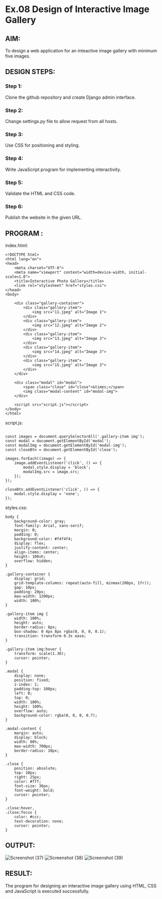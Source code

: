# Ex.08 Design of Interactive Image Gallery


## AIM:
To design a web application for an inteactive image gallery with minimum five images.

## DESIGN STEPS:

### Step 1:
Clone the github repository and create Django admin interface.

### Step 2:
Change settings.py file to allow request from all hosts.

### Step 3:
Use CSS for positioning and styling.

### Step 4:
Write JavaScript program for implementing interactivity.

### Step 5:
Validate the HTML and CSS code.

### Step 6:
Publish the website in the given URL.

## PROGRAM :
index.html:
```
<!DOCTYPE html>
<html lang="en">
<head>
    <meta charset="UTF-8">
    <meta name="viewport" content="width=device-width, initial-scale=1.0">
    <title>Interactive Photo Gallery</title>
    <link rel="stylesheet" href="styles.css">
</head>
<body>

    <div class="gallery-container">
        <div class="gallery-item">
            <img src="11.jpeg" alt="Image 1">
        </div>
        <div class="gallery-item">
            <img src="12.jpeg" alt="Image 2">
        </div>
        <div class="gallery-item">
            <img src="13.jpeg" alt="Image 3">
        </div>
        <div class="gallery-item">
            <img src="14.jpeg" alt="Image 3">
        </div>
        <div class="gallery-item">
            <img src="15.jpeg" alt="Image 3">
        </div>
    </div>

    <div class="modal" id="modal">
        <span class="close" id="close">&times;</span>
        <img class="modal-content" id="modal-img">
    </div>

    <script src="script.js"></script>
</body>
</html>
```
script.js:
```

const images = document.querySelectorAll('.gallery-item img');
const modal = document.getElementById('modal');
const modalImg = document.getElementById('modal-img');
const closeBtn = document.getElementById('close');

images.forEach((image) => {
    image.addEventListener('click', () => {
        modal.style.display = 'block';
        modalImg.src = image.src; 
    });
});

closeBtn.addEventListener('click', () => {
    modal.style.display = 'none';
});
```
styles.css:
```
body {
    background-color: gray;
    font-family: Arial, sans-serif;
    margin: 0;
    padding: 0;
    background-color: #f4f4f4;
    display: flex;
    justify-content: center;
    align-items: center;
    height: 100vh;
    overflow: hidden;
}

.gallery-container {
    display: grid;
    grid-template-columns: repeat(auto-fill, minmax(200px, 1fr));
    gap: 10px;
    padding: 20px;
    max-width: 1200px;
    width: 100%;
}

.gallery-item img {
    width: 100%;
    height: auto;
    border-radius: 8px;
    box-shadow: 0 4px 8px rgba(0, 0, 0, 0.1);
    transition: transform 0.3s ease;
}

.gallery-item img:hover {
    transform: scale(1.30);
    cursor: pointer;
}

.modal {
    display: none;
    position: fixed;
    z-index: 1;
    padding-top: 100px;
    left: 0;
    top: 0;
    width: 100%;
    height: 100%;
    overflow: auto;
    background-color: rgba(0, 0, 0, 0.7);
}

.modal-content {
    margin: auto;
    display: block;
    width: 80%;
    max-width: 700px;
    border-radius: 10px;
}

.close {
    position: absolute;
    top: 10px;
    right: 25px;
    color: #fff;
    font-size: 36px;
    font-weight: bold;
    cursor: pointer;
}

.close:hover,
.close:focus {
    color: #ccc;
    text-decoration: none;
    cursor: pointer;
}

```

## OUTPUT:
![Screenshot (37)](https://github.com/user-attachments/assets/293f94e3-ee6b-470f-9b44-57507f2b6c62)
![Screenshot (38)](https://github.com/user-attachments/assets/1c6588a0-3b23-4b4d-9aa0-f836017a39db)
![Screenshot (39)](https://github.com/user-attachments/assets/a5f1c706-1686-425b-9165-91691c10a20b)


## RESULT:
The program for designing an interactive image gallery using HTML, CSS and JavaScript is executed successfully.
